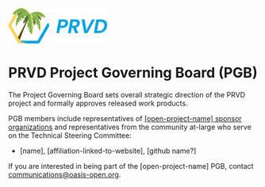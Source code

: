 <img src="artwork/prvd.png" width="200">

# PRVD Project Governing Board (PGB)

The Project Governing Board sets overall strategic direction of the PRVD project and formally approves released work products. 

PGB members include representatives of [[open-project-name] sponsor organizations](https://github.com/[org-url]/oasis-open-project/blob/main/SPONSORS.md) and representatives from the community at-large who serve on the Technical Steering Committee: 
  
- [name], [affiliation-linked-to-website], [github name?]

If you are interested in being part of the [open-project-name] PGB, contact communications@oasis-open.org.
